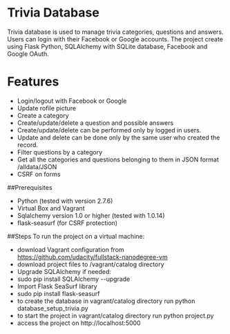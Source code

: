 # Trivia Database
Trivia database is used to manage trivia categories, questions and answers. Users can login with their Facebook or Google accounts.
The project create using Flask Python, SQLAlchemy with SQLite database, Facebook and Google OAuth. 

# Features
- Login/logout with Facebook or Google
- Update rofile picture
- Create a category
- Create/update/delete a question and possible answers
- Create/update/delete can be performed only by logged in users.
- Update and delete can be done only by the same user who created the record.
- Filter questions by a category
- Get all the categories and questions belonging to them in JSON format /alldata/JSON
- CSRF on forms


##Prerequisites
- Python (tested with version 2.7.6)
- Virtual Box and Vagrant
- Sqlalchemy version 1.0 or higher (tested with 1.0.14)
- flask-seasurf (for CSRF protection)

##Steps
To run the project on a virtual machine:
- download Vagrant configuration from https://github.com/udacity/fullstack-nanodegree-vm
- download project files to /vagrant/catalog directory
- Upgrade SQLAlchemy if needed:
- sudo pip install SQLAlchemy --upgrade
- Import Flask SeaSurf library
- sudo pip install flask-seasurf
- to create the database in vagrant/catalog directory run python database_setup_trivia.py
- to start the project in vagrant/catalog directory run python project.py
- access the project on http://localhost:5000